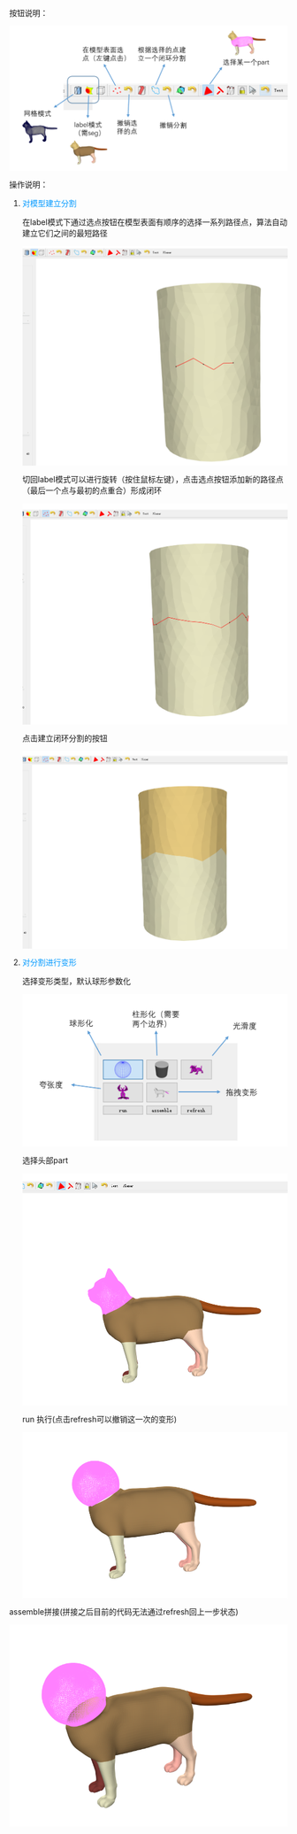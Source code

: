 按钮说明：

<img src="image/menu.png" align="center">

操作说明：

1. <font color=#0099ff>对模型建立分割</font>

   在label模式下通过选点按钮在模型表面有顺序的选择一系列路径点，算法自动建立它们之间的最短路径

   <img src="image/selectPoints0.png" align="center">

   切回label模式可以进行旋转（按住鼠标左键），点击选点按钮添加新的路径点（最后一个点与最初的点重合）形成闭环

   <img src="image/selectPoints1.png" align="center">

   点击建立闭环分割的按钮

   <img src="image/segmentation.png" align="center">

2. <font color=#0099ff>对分割进行变形</font>

   选择变形类型，默认球形参数化

   <img src="image/deformKind.png" align="center">

   选择头部part

   <img src="image/selectPart.png" align="center">

   run 执行(点击refresh可以撤销这一次的变形)

   <img src="image/sphere.png" align="center">

assemble拼接(拼接之后目前的代码无法通过refresh回上一步状态)

<img src="image/assemble.png" align="center">